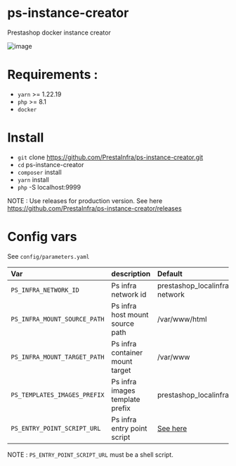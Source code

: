 # ps-instance-creator
Prestashop docker instance creator

![image](https://user-images.githubusercontent.com/16455155/202049345-befd4cc3-1de5-4c2c-8357-4cb0065f2fb2.png)

# Requirements :

- `yarn` >= 1.22.19
- `php` >= 8.1
- `docker`

# Install

- `git` clone https://github.com/PrestaInfra/ps-instance-creator.git
- `cd` ps-instance-creator
- `composer` install
- `yarn` install
- `php` -S localhost:9999


NOTE : Use releases for production version. See here https://github.com/PrestaInfra/ps-instance-creator/releases

# Config vars

See `config/parameters.yaml`

| Var                           | description                     | Default                                                                                        | Required |
|:------------------------------|:--------------------------------|:-----------------------------------------------------------------------------------------------|:--------:|
| `PS_INFRA_NETWORK_ID`         | Ps infra network id             | prestashop_localinfra_localinfra-network                                                       |    NO    |
| `PS_INFRA_MOUNT_SOURCE_PATH`  | Ps infra host mount source path | /var/www/html                                                                                  |    NO    |
| `PS_INFRA_MOUNT_TARGET_PATH`  | Ps infra container mount target | /var/www                                                                                       |    NO    |
| `PS_TEMPLATES_IMAGES_PREFIX`  | Ps infra images template prefix | prestashop_localinfra_template                                                                 |    NO    |
| `PS_ENTRY_POINT_SCRIPT_URL`   | Ps infra entry point script     | [See here](https://raw.githubusercontent.com/PrestaInfra/ps-auto-install-script/main/setup.sh) |    NO    |

NOTE : `PS_ENTRY_POINT_SCRIPT_URL` must be a shell script.
